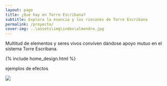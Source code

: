 ```yaml
---
layout: page
title: ¿Qué hay en Torre Escribana?
subtitle: Explora la esencia y los rincones de Torre Escribana
permalink: /proyecto/
cover-img: ..\assets\img\index\almendro.jpg
---
```


Multitud de elementos y seres vivos conviven dándose apoyo mutuo en el sistema Torre Escribana.



{% include home_design.html %}






ejemplos de efectos

<section class="principal">
      <!-- PRIMER EJEMPLO  -->
      <div class="zoom-basico">
        <img src="..\assets\img\proyecto\calabazas.jpg" alt="" />
      </div>
      <!-- SEGUNDO EJEMPLO  -->
      <div class="zoom-rotacion">
        <img src="..\assets\img\proyecto\lombrices.jpg" />
      </div>
      <!-- TERCER EJEMPLO  -->
      <div class="zoom-vertical">
        <img src="..\assets\img\proyecto\casaarbol.jpg" alt="" />
      </div>
      <!-- BONUS  -->
      <div class="zoom-color">
        <img src="..\assets\img\proyecto\libros.jpg" alt="" />
      </div>    
    </section>
    